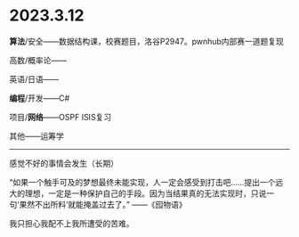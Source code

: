 # 2023.3.12

**算法**/安全——数据结构课，校赛题目，洛谷P2947。pwnhub内部赛一道题复现

高数/概率论——

英语/日语——

**编程**/开发——C#

项目/**网络**——OSPF ISIS复习

其他——运筹学

------

感觉不好的事情会发生（长期）

“如果一个触手可及的梦想最终未能实现，人一定会感受到打击吧……提出一个远大的理想，一定是一种保护自己的手段。因为当结果真的无法实现时，只说一句‘果然不出所料’就能掩盖过去了。” ——《囮物语》

我只担心我配不上我所遭受的苦难。

